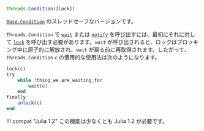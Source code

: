 ```julia
Threads.Condition([lock])
```

[`Base.Condition`](@ref) のスレッドセーフなバージョンです。

`Threads.Condition` で [`wait`](@ref) または [`notify`](@ref) を呼び出すには、最初にそれに対して [`lock`](@ref) を呼び出す必要があります。`wait` が呼び出されると、ロックはブロッキング中に原子的に解放され、`wait` が戻る前に再取得されます。したがって、`Threads.Condition` `c` の慣用的な使用法は次のようになります。

```julia
lock(c)
try
    while !thing_we_are_waiting_for
        wait(c)
    end
finally
    unlock(c)
end
```

!!! compat "Julia 1.2"
    この機能は少なくとも Julia 1.2 が必要です。

